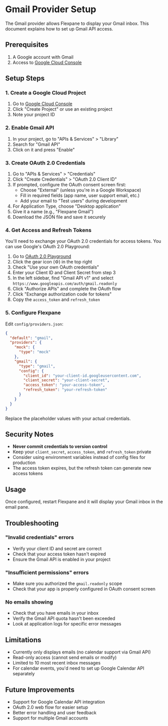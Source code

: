 # Gmail Provider Setup

The Gmail provider allows Flexpane to display your Gmail inbox. This document explains how to set up Gmail API access.

## Prerequisites

1. A Google account with Gmail
2. Access to [Google Cloud Console](https://console.cloud.google.com/)

## Setup Steps

### 1. Create a Google Cloud Project

1. Go to [Google Cloud Console](https://console.cloud.google.com/)
2. Click "Create Project" or use an existing project
3. Note your project ID

### 2. Enable Gmail API

1. In your project, go to "APIs & Services" > "Library"
2. Search for "Gmail API"
3. Click on it and press "Enable"

### 3. Create OAuth 2.0 Credentials

1. Go to "APIs & Services" > "Credentials"
2. Click "Create Credentials" > "OAuth 2.0 Client ID"
3. If prompted, configure the OAuth consent screen first:
   - Choose "External" (unless you're in a Google Workspace)
   - Fill in required fields (app name, user support email, etc.)
   - Add your email to "Test users" during development
4. For Application Type, choose "Desktop application"
5. Give it a name (e.g., "Flexpane Gmail")
6. Download the JSON file and save it securely

### 4. Get Access and Refresh Tokens

You'll need to exchange your OAuth 2.0 credentials for access tokens. You can use Google's OAuth 2.0 Playground:

1. Go to [OAuth 2.0 Playground](https://developers.google.com/oauthplayground/)
2. Click the gear icon (⚙️) in the top right
3. Check "Use your own OAuth credentials"
4. Enter your Client ID and Client Secret from step 3
5. In the left sidebar, find "Gmail API v1" and select `https://www.googleapis.com/auth/gmail.readonly`
6. Click "Authorize APIs" and complete the OAuth flow
7. Click "Exchange authorization code for tokens"
8. Copy the `access_token` and `refresh_token`

### 5. Configure Flexpane

Edit `config/providers.json`:

```json
{
  "default": "gmail",
  "providers": {
    "mock": {
      "type": "mock"
    },
    "gmail": {
      "type": "gmail",
      "config": {
        "client_id": "your-client-id.googleusercontent.com",
        "client_secret": "your-client-secret",
        "access_token": "your-access-token",
        "refresh_token": "your-refresh-token"
      }
    }
  }
}
```

Replace the placeholder values with your actual credentials.

## Security Notes

- **Never commit credentials to version control**
- Keep your `client_secret`, `access_token`, and `refresh_token` private
- Consider using environment variables instead of config files for production
- The access token expires, but the refresh token can generate new access tokens

## Usage

Once configured, restart Flexpane and it will display your Gmail inbox in the email pane.

## Troubleshooting

### "Invalid credentials" errors
- Verify your client ID and secret are correct
- Check that your access token hasn't expired
- Ensure the Gmail API is enabled in your project

### "Insufficient permissions" errors  
- Make sure you authorized the `gmail.readonly` scope
- Check that your app is properly configured in OAuth consent screen

### No emails showing
- Check that you have emails in your inbox
- Verify the Gmail API quota hasn't been exceeded
- Look at application logs for specific error messages

## Limitations

- Currently only displays emails (no calendar support via Gmail API)
- Read-only access (cannot send emails or modify)  
- Limited to 10 most recent inbox messages
- For calendar events, you'd need to set up Google Calendar API separately

## Future Improvements

- Support for Google Calendar API integration
- OAuth 2.0 web flow for easier setup
- Better error handling and user feedback
- Support for multiple Gmail accounts